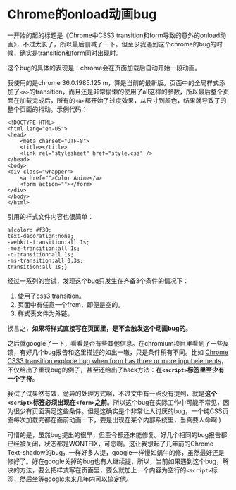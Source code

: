 # Chrome的onload动画bug

一开始的起的标题是《Chrome中CSS3 transition和form导致的意外的onload动画》，不过太长了，所以最后删减了一下。但至少我遇到这个chrome的bug的时候，确实是transition和form同时出现时。

这个bug的具体的表现是：chrome会在页面加载后自动开始一段动画。

我使用的是chrome 36.0.1985.125 m，算是当前的最新版。页面中的全局样式添加了`<a>`的transition，而且还是非常偷懒的使用了all这样的参数，所以最后整个页面在加载完成后，所有的`<a>`都开始了过度效果，从尺寸到颜色，结果就导致了的整个页面的抖动。示例代码：

```
<!DOCTYPE HTML>
<html lang="en-US">
<head>
	<meta charset="UTF-8">
	<title></title>
    <link rel="stylesheet" href="style.css" />
</head>
<body>
<div class="wrapper">
	<a href="">Color Anime</a>
    <form action=""></form>
</div>
</body>
</html>
```
引用的样式文件内容也很简单：
```
a{color: #f30;
text-decoration:none;
-webkit-transition:all 1s;
-moz-transition:all 1s;
-o-transition:all 1s;
-ms-transition:all 0.3s;
transition:all 1s;}
```
经过一系列的尝试，发现这个bug只发生在齐备3个条件的情况下：

1. 使用了css3 transition。
2. 页面中有任意一个from，即便是空的。
3. 样式表文件为外链。

换言之，**如果将样式直接写在页面里，是不会触发这个动画bug的**。

之后就google了一下，看看是否有些其他信息。在chromium项目里看到了一些反馈，有好几个bug报告和这里描述的如出一辙，只是条件稍有不同。比如 [Chrome CSS3 transition explode bug when form has three or more input elements](https://code.google.com/p/chromium/issues/detail?id=332189)，不仅给出了重现bug的例子，甚至还给出了hack方法：**在`<script>`标签里至少有一个字符**。

我试了试果然有效，诡异的处理方式啊，不过文中有一点没有提到，就是**这个`<script>`标签必须出现在`<form>`之前**。所以这个bug在实际工作中可能不常见，因为很少有页面满足这些条件。但是这确实是个非常让人讨厌的bug，一个纯CSS页面每次加载完都在面前动画一下，要是出现在某个内部系统里，当真要人命啊:)

可惜的是，虽然bug提出的很早，但至今都还未能修复。好几个相同的bug报告都已经被关闭，状态都是WONTFIX，可恶啊。这让我想起了几年前的Chrome Text-shadow的bug，一样好多人提，google一样慢如蜗牛的修，虽然最好还是修好了。好在google关掉的bug也有人继续提，所以，当前如果遇到这个bug，解决的方法，要么把样式写在页面里，要么就加上一个内容为空行的`<script>`标签，然后坐等google未来几年内可以搞定他。
